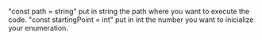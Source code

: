 "const path = string" put in string the path where you want to execute the code.
"const startingPoint = int" put in int the number you want to inicialize your enumeration.
